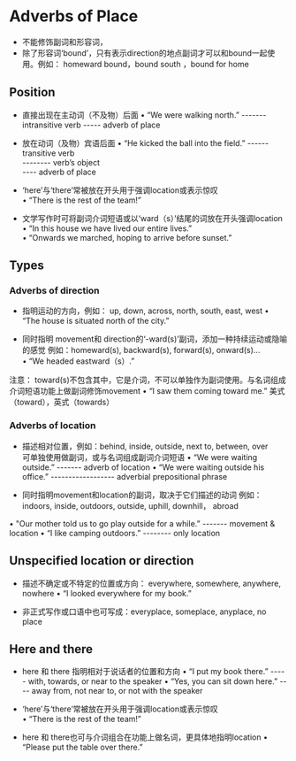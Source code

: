 # Adverbs of Place
* 不能修饰副词和形容词，
* 除了形容词‘bound’，只有表示direction的地点副词才可以和bound一起使用。例如： homeward bound，bound south
，bound for home

## Position
* 直接出现在主动词（不及物）后面
• “We were walking north.”
           -------        intransitive verb
                   -----  adverb of place

* 放在动词（及物）宾语后面
• “He kicked the ball into the field.” 
      ------                            transitive verb  
             --------                   verb’s object  
                      ----              adverb of place  

* ‘here’与‘there’常被放在开头用于强调location或表示惊叹  
• “There is the rest of the team!”  

* 文学写作时可将副词介词短语或以‘ward（s）’结尾的词放在开头强调location    
• “In this house we have lived our entire lives.”  
• “Onwards we marched, hoping to arrive before sunset.”  

## Types
### Adverbs of direction
* 指明运动的方向，例如： up, down, across, north, south, east, west
• “The house is situated north of the city.”

* 同时指明 movement和 direction的‘-ward(s)’副词，添加一种持续运动或隐喻的感觉
例如：homeward(s), backward(s), forward(s), onward(s)...  
• “We headed eastward（s）.”   

注意： toward(s)不包含其中，它是介词，不可以单独作为副词使用。与名词组成介词短语功能上做副词修饰movement
• “I saw them coming toward me.”  美式（toward），英式（towards）


### Adverbs of location
* 描述相对位置，例如：behind, inside, outside, next to, between, over  
  可单独使用做副词，或与名词组成副词介词短语
• “We were waiting outside.”
                   -------              adverb of location
• “We were waiting outside his office.”
                   ------------------   adverbial prepositional phrase

* 同时指明movement和location的副词，取决于它们描述的动词
例如： indoors, inside, outdoors, outside, uphill, downhill， abroad   

• "Our mother told us to go play outside for a while.”
                                 -------                movement & location 
• “I like camping outdoors.”
                  --------          only location

## Unspecified location or direction
* 描述不确定或不特定的位置或方向： everywhere, somewhere, anywhere, nowhere
• “I looked everywhere for my book.”  

* 非正式写作或口语中也可写成：everyplace, someplace, anyplace, no place

## Here and there
* here 和 there 指明相对于说话者的位置和方向
• “I put my book there.” 
                 -----              with, towards, or near to the speaker
• “Yes, you can sit down here.”
                         ----       away from, not near to, or not with the speaker

* ‘here’与‘there’常被放在开头用于强调location或表示惊叹  
• “There is the rest of the team!”  

* here 和 there也可与介词组合在功能上做名词，更具体地指明location
• “Please put the table over there.”